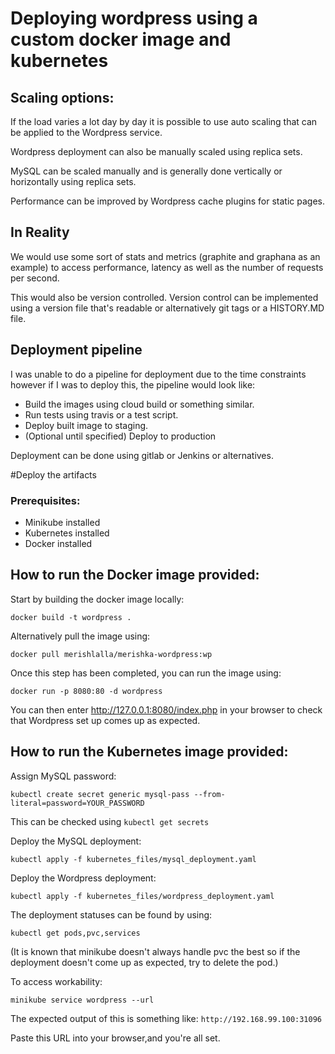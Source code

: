 # Deploying wordpress using a custom docker image and kubernetes

## Scaling options:
If the load varies a lot day by day it is possible to use auto scaling that 
can be applied to the Wordpress service.

Wordpress deployment can also be manually scaled using replica sets.  

MySQL can be scaled manually and is generally done vertically or horizontally using 
replica sets.

Performance can be improved by Wordpress cache plugins for static pages.

## In Reality
We would use some sort of stats and metrics (graphite and graphana as an example)
to access performance, latency as well as the number of requests per second.

This would also be version controlled. Version control can be implemented using
a version file that's readable or alternatively git tags or a HISTORY.MD file.

## Deployment pipeline

I was unable to do a pipeline for deployment due to the time constraints however if 
I was to deploy this, the pipeline would look like:
- Build the images using cloud build or something similar.
- Run tests using travis or a test script.
- Deploy built image to staging.
- (Optional until specified) Deploy to production

Deployment can be done using gitlab or Jenkins or alternatives. 

#Deploy the artifacts

### Prerequisites:
- Minikube installed
- Kubernetes installed
- Docker installed

## How to run the Docker image provided:

Start by building the docker image locally:

```
docker build -t wordpress .
```

Alternatively pull the image using:
```
docker pull merishlalla/merishka-wordpress:wp
```

Once this step has been completed, you can run the image using:
```
docker run -p 8080:80 -d wordpress
```

You can then enter http://127.0.0.1:8080/index.php in your browser to check that 
Wordpress set up comes up as expected.

## How to run the Kubernetes image provided:

Assign MySQL password:

```
kubectl create secret generic mysql-pass --from-literal=password=YOUR_PASSWORD
```

This can be checked using ```kubectl get secrets``` 

Deploy the MySQL deployment:

```
kubectl apply -f kubernetes_files/mysql_deployment.yaml
```

Deploy the Wordpress deployment:

```
kubectl apply -f kubernetes_files/wordpress_deployment.yaml
```

The deployment statuses can be found by using:

```bash
kubectl get pods,pvc,services
```

(It is known that minikube doesn't always handle pvc the best so if the deployment 
 doesn't come up as expected, try to delete the pod.) 

To access workability:

```
minikube service wordpress --url
```

The expected output of this is something like: ```http://192.168.99.100:31096```

Paste this URL into your browser,and you're all set. 
